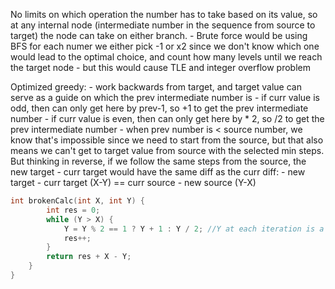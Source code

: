 No limits on which operation the number has to take based on its value, so at any internal node (intermediate number in the sequence from source to target) the node can take on either branch.
    - Brute force would be using BFS for each numer we either pick -1 or x2 since we don't know which one would lead to the optimal choice, and count how many levels until we reach the target node
    - but this would cause TLE and integer overflow problem

Optimized greedy: 
    - work backwards from target, and target value can serve as a guide on which the prev intermediate number is
    - if curr value is odd, then can only get here by prev-1, so +1 to get the prev intermediate number
    - if curr value is even, then can only get here by * 2, so /2 to get the prev intermediate number
    - when prev number is < source number, we know that's impossible since we need to start from the source, but that also means we can't get to target value from source with the selected min steps. But thinking in reverse, if we follow the same steps from the source, the new target - curr target would have the same diff as the curr diff:
        - new target - curr target (X-Y) == curr source - new source (Y-X)
     
```cpp
int brokenCalc(int X, int Y) {
        int res = 0;
        while (Y > X) {
            Y = Y % 2 == 1 ? Y + 1 : Y / 2; //Y at each iteration is a prev intermediate value resulted from the source
            res++;
        }
        return res + X - Y;
    }
}
```
